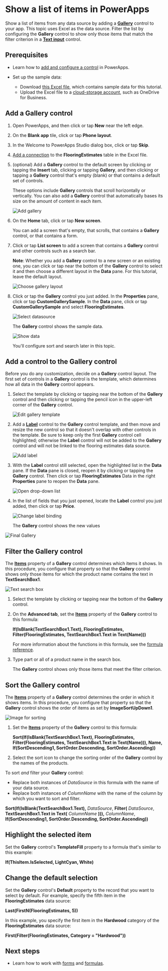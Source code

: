 <properties
    pageTitle="Show a list of items | Microsoft PowerApps"
    description="Use a gallery to show a list of items in your app, and filter the list by specifying a criterion."
    services=""
    suite="powerapps"
    documentationCenter="na"
    authors="karthik-1"
    manager="anneta"
    editor=""
    tags=""/>
<tags
    ms.service="powerapps"
    ms.devlang="na"
    ms.topic="article"
    ms.tgt_pltfrm="na"
    ms.workload="na"
    ms.date="05/03/2017"
    ms.author="karthikb"/>
# Show a list of items in PowerApps  #
Show a list of items from any data source by adding a **[Gallery](controls/control-gallery.md)** control to your app. This topic uses Excel as the data source. Filter the list by configuring the **Gallery** control to show only those items that match the filter criterion in a **[Text input](controls/control-text-input.md)** control.

## Prerequisites ## 
- Learn how to [add and configure a control](add-configure-controls.md) in PowerApps.
- Set up the sample data:

	- Download [this Excel file](https://az787822.vo.msecnd.net/documentation/get-started-from-data/FlooringEstimates.xlsx), which contains sample data for this tutorial.
	- Upload the Excel file to a [cloud-storage account](cloud-storage-blob-connections.md), such as OneDrive for Business.

## Add a Gallery control ##
1. Open PowerApps, and then click or tap **New** near the left edge.

1. On the **Blank app** tile, click or tap **Phone layout**.

1. In the Welcome to PowerApps Studio dialog box, click or tap **Skip**.

1. [Add a connection](add-data-connection.md) to the **FlooringEstimates** table in the Excel file.

1. (optional) Add a **Gallery** control to the default screen by clicking or tapping the **Insert** tab, clicking or tapping **Gallery**, and then clicking or tapping a **Gallery** control that's empty (blank) or that contains a default set of controls.

	These options include **Gallery** controls that scroll horizontally or vertically. You can also add a **Gallery** control that automatically bases its size on the amount of content in each item.

	![Add gallery](./media/add-gallery/gallery-dropdown.png)

1. On the **Home** tab, click or tap **New screen**.

	You can add a screen that's empty, that scrolls, that contains a **Gallery** control, or that contains a form.

1. Click or tap **List screen** to add a screen that contains a **Gallery** control and other controls such as a search bar.

	**Note**: Whether you add a **Gallery** control to a new screen or an existing one, you can click or tap near the bottom of the **Gallery** control to select it and then choose a different layout in the **Data** pane. For this tutorial, leave the default layout.

	![Choose gallery layout](./media/add-gallery/select-layout.png)

1. Click or tap the **Gallery** control you just added. In the **Properties** pane, click or tap **CustomGallerySample**.  In the **Data** pane, click or tap **CustomGallerySample** and select **FlooringEstimates**.

	![Select datasource](./media/add-gallery/choose-data.png)

	The **Gallery** control shows the sample data.

	![Show data](./media/add-gallery/show-data-default.png)

	 You'll configure sort and search later in this topic.

## Add a control to the Gallery control ##
Before you do any customization, decide on a **Gallery** control layout. The first set of controls in a **Gallery** control is the template, which determines how all data in the **Gallery** control appears.

1. Select the template by clicking or tapping near the bottom of the **Gallery** control and then clicking or tapping the pencil icon in the upper-left corner of the **Gallery** control.

    ![Edit gallery template](./media/add-gallery/edit-item.png)

2. Add a **[Label](controls/control-text-box.md)** control to the **Gallery** control template, and then move and resize the new control so that it doesn't overlap with other controls in the template. Be sure to keep only the first **Gallery** control cell highlighted; otherwise the **Label** control will not be added to the **Gallery** control and will not be linked to the flooring estimates data source.

	![Add label](./media/add-gallery/add-text-box.png)

3. With the **Label** control still selected, open the highlighted list in the **Data** pane. If the **Data** pane is closed, reopen it by clicking or tapping the **Gallery** control. Then click or tap **FlooringEstimates** Data in the right **Properties** pane to reopen the **Data** pane.

	![Open drop-down list](./media/add-gallery/open-dropdown.png)

4. In the list of fields that you just opened, locate the **Label** control you just added, then click or tap **Price**.  

    ![Change label binding](./media/add-gallery/change-binding.png)

    The **Gallery** control shows the new values


![Final Gallery](./media/add-gallery/final-gallery.png)

## Filter the Gallery control ##
The **[Items](controls/properties-core.md)** property of a **Gallery** control determines which items it shows. In this procedure, you configure that property so that the **Gallery** control shows only those items for which the product name contains the text in **TextSearchBox1**.

![Text search box](./media/add-gallery/text-search-box.png)

1. Select the template by clicking or tapping near the bottom of the **Gallery** control.

1. On the **Advanced tab**, set the **[Items](controls/properties-core.md)** property of the **Gallery** control to this formula:

	**If(IsBlank(TextSearchBox1.Text), FlooringEstimates, Filter(FlooringEstimates, TextSearchBox1.Text in Text(Name)))**

	For more information about the functions in this formula, see the [formula reference](formula-reference.md).

1. Type part or all of a product name in the search box.

	The **Gallery** control shows only those items that meet the filter criterion.

## Sort the Gallery control ##
The **[Items](controls/properties-core.md)** property of a **Gallery** control determines the order in which it shows items. In this procedure, you configure that property so that the **Gallery** control shows the order of items as set by **ImageSortUpDown1**.

![Image for sorting](./media/add-gallery/image-sorting.png)

1. Set the **[Items](controls/properties-core.md)** property of the **Gallery** control to this formula:

    **Sort(If(IsBlank(TextSearchBox1.Text), FlooringEstimates, Filter(FlooringEstimates, TextSearchBox1.Text in Text(Name))), Name, If(SortDescending1, SortOrder.Descending, SortOrder.Ascending))**

2. Select the sort icon to change the sorting order of the **Gallery** control by the names of the products.

To sort *and* filter your **Gallery** control:

- Replace both instances of *DataSource* in this formula with the name of your data source.
- Replace both instances of *ColumnName* with the name of the column by which you want to sort and filter.

**Sort(If(IsBlank(TextSearchBox1.Text),** *DataSource*, **Filter(** *DataSource*, **TextSearchBox1.Text in Text(** *ColumnName* **))),** *ColumnName*, **If(SortDescending1, SortOrder.Descending, SortOrder.Ascending))**

## Highlight the selected item ##
Set the **Gallery** control's **TemplateFill** property to a formula that's similar to this example:

**If(ThisItem.IsSelected, LightCyan, White)**

## Change the default selection ##
Set the **Gallery** control's **Default** property to the record that you want to select by default. For example, specify the fifth item in the **FlooringEstimates** data source:

**Last(FirstN(FlooringEstimates, 5))**

In this example, you specify the first item in the **Hardwood** category of the **FlooringEstimates** data source:

**First(Filter(FlooringEstimates, Category = "Hardwood"))**

## Next steps ##
- Learn how to work with [forms](working-with-forms.md) and [formulas](working-with-formulas.md).

